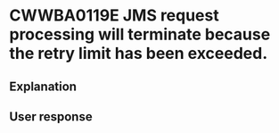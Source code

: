 # CWWBA0119E JMS request processing will terminate because the retry limit has been exceeded.

## Explanation

## User response